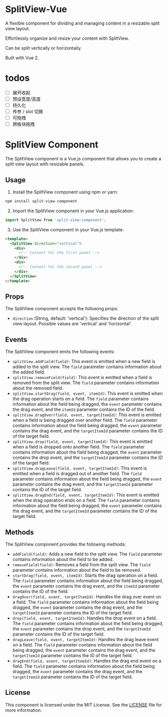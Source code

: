 # SplitView-Vue

A flexible component for dividing and managing content in a resizable split view layout.

Effortlessly organize and resize your content with SplitView.

Can be split vertically or horizontally.

Built with Vue 2.

# todos

* [ ] 展开收起
* [ ] 预设宽度/高度
* [ ] 持久化
* [ ] 传参 / slot 切换
* [ ] 可拖拽
* [ ] 跨板块拖拽

# SplitView Component

The SplitView component is a Vue.js component that allows you to create a split view layout with resizable panels.

## Usage

1. Install the SplitView component using npm or yarn:

```bash
npm install split-view-component
```

2. Import the SplitView component in your Vue.js application:

```javascript
import SplitView from 'split-view-component';
```

3. Use the SplitView component in your Vue.js template:

```html
<template>
  <SplitView direction="vertical">
    <div>
      <!-- Content for the first panel -->
    </div>
    <div>
      <!-- Content for the second panel -->
    </div>
  </SplitView>
</template>
```

## Props

The SplitView component accepts the following props:

- `direction` (String, default: 'vertical'): Specifies the direction of the split view layout. Possible values are 'vertical' and 'horizontal'.

## Events

The SplitView component emits the following events:

- `splitView.addField(field)`: This event is emitted when a new field is added to the split view. The `field` parameter contains information about the added field.
- `splitView.removeField(field)`: This event is emitted when a field is removed from the split view. The `field` parameter contains information about the removed field.
- `splitView.startDrag(field, event, itemId)`: This event is emitted when the drag operation starts on a field. The `field` parameter contains information about the field being dragged, the `event` parameter contains the drag event, and the `itemId` parameter contains the ID of the field.
- `splitView.dragOver(field, event, targetItemId)`: This event is emitted when a field is being dragged over another field. The `field` parameter contains information about the field being dragged, the `event` parameter contains the drag event, and the `targetItemId` parameter contains the ID of the target field.
- `splitView.drop(field, event, targetItemId)`: This event is emitted when a field is dropped onto another field. The `field` parameter contains information about the field being dragged, the `event` parameter contains the drop event, and the `targetItemId` parameter contains the ID of the target field.
- `splitView.dragLeave(field, event, targetItemId)`: This event is emitted when a field is dragged out of another field. The `field` parameter contains information about the field being dragged, the `event` parameter contains the drag event, and the `targetItemId` parameter contains the ID of the target field.
- `splitView.dragEnd(field, event, targetItemId)`: This event is emitted when the drag operation ends on a field. The `field` parameter contains information about the field being dragged, the `event` parameter contains the drag event, and the `targetItemId` parameter contains the ID of the target field.

## Methods

The SplitView component provides the following methods:

- `addField(field)`: Adds a new field to the split view. The `field` parameter contains information about the field to be added.
- `removeField(field)`: Removes a field from the split view. The `field` parameter contains information about the field to be removed.
- `startDrag(field, event, itemId)`: Starts the drag operation on a field. The `field` parameter contains information about the field being dragged, the `event` parameter contains the drag event, and the `itemId` parameter contains the ID of the field.
- `dragOver(field, event, targetItemId)`: Handles the drag over event on a field. The `field` parameter contains information about the field being dragged, the `event` parameter contains the drag event, and the `targetItemId` parameter contains the ID of the target field.
- `drop(field, event, targetItemId)`: Handles the drop event on a field. The `field` parameter contains information about the field being dragged, the `event` parameter contains the drop event, and the `targetItemId` parameter contains the ID of the target field.
- `dragLeave(field, event, targetItemId)`: Handles the drag leave event on a field. The `field` parameter contains information about the field being dragged, the `event` parameter contains the drag event, and the `targetItemId` parameter contains the ID of the target field.
- `dragEnd(field, event, targetItemId)`: Handles the drag end event on a field. The `field` parameter contains information about the field being dragged, the `event` parameter contains the drag event, and the `targetItemId` parameter contains the ID of the target field.

## License

This component is licensed under the MIT License. See the [LICENSE](LICENSE) file for more information.
